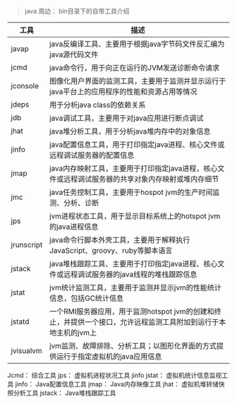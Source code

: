 > java 周边： bin目录下的自带工具介绍

| 工具 | 描述 |
| --- | --- |
| javap | java反编译工具、主要用于根据java字节码文件反汇编为java源代码文件 |
| jcmd | java命令行，用于向正在运行的JVM发送诊断命令请求 |
| jconsole | 图像化用户界面的监测工具，主要用于监测并显示运行于java平台上的应用程序的性能和资源占用等情况 |
| jdeps | 用于分析java class的依赖关系 |
| jdb | java调试工具，主要用于对java应用进行断点调试 |
| jhat | java堆分析工具，用于分析java堆内存中的对象信息 |
| jinfo | java配置信息工具，用于打印指定java进程、核心文件或远程调试服务器的配置信息 |
| jmap | java内存映射工具，主要用于打印指定java进程，核心文件或远程调试服务器的共享对象内存映射或堆内存细节 |
| jmc | java任务控制工具，主要用于hospot jvm的生产时间监测、分析、诊断 |
| jps | jvm进程状态工具，用于显示目标系统上的hotspot jvm的java进程信息 |
| jrunscript | java命令行脚本外壳工具，主要用于解释执行JavaScript、groovy、ruby等脚本语言 |
| jstack | java堆栈跟踪工具、主要用于打印指定java进程、核心文件或远程调试服务器的java线程的堆栈跟踪信息 |
| jstat | jvm统计监测工具，主要用于监测并显示jvm的性能统计信息，包括GC统计信息 |
| jstatd | 一个RMI服务器应用，用于监测hotspot jvm的创建和终止，并提供一个接口，允许远程监测工具附加到运行于本地主机的jvm上 |
| jvisualvm | jvm监测、故障排除、分析工具；以图形化界面的方式提供运行于指定虚拟机的java应用信息 |



Jcmd：		综合工具
jps：		虚拟机进程状况工具
jinfo jstat：	虚拟机统计信息监视工具
jinfo：		Java配置信息工具
jmap：		Java内存映像工具
jhat：		虚拟机堆转储快照分析工具
jstack：		Java堆栈跟踪工具
